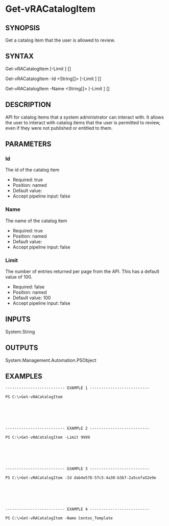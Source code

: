 # Get-vRACatalogItem

## SYNOPSIS
    
Get a catalog item that the user is allowed to review.

## SYNTAX
 Get-vRACatalogItem [-Limit <String>] [<CommonParameters>]  Get-vRACatalogItem -Id <String[]> [-Limit <String>] [<CommonParameters>]  Get-vRACatalogItem -Name <String[]> [-Limit <String>] [<CommonParameters>]     

## DESCRIPTION

API for catalog items that a system administrator can interact with. It allows the user to interact 
with catalog items that the user is permitted to review, even if they were not published or entitled to them.

## PARAMETERS


### Id

The id of the catalog item

* Required: true
* Position: named
* Default value: 
* Accept pipeline input: false

### Name

The name of the catalog item

* Required: true
* Position: named
* Default value: 
* Accept pipeline input: false

### Limit

The number of entries returned per page from the API. This has a default value of 100.

* Required: false
* Position: named
* Default value: 100
* Accept pipeline input: false

## INPUTS

System.String

## OUTPUTS

System.Management.Automation.PSObject

## EXAMPLES
```
-------------------------- EXAMPLE 1 --------------------------

PS C:\>Get-vRACatalogItem






-------------------------- EXAMPLE 2 --------------------------

PS C:\>Get-vRACatalogItem -Limit 9999






-------------------------- EXAMPLE 3 --------------------------

PS C:\>Get-vRACatalogItem -Id dab4e578-57c5-4a30-b3b7-2a5cefa52e9e






-------------------------- EXAMPLE 4 --------------------------

PS C:\>Get-vRACatalogItem -Name Centos_Template
```

